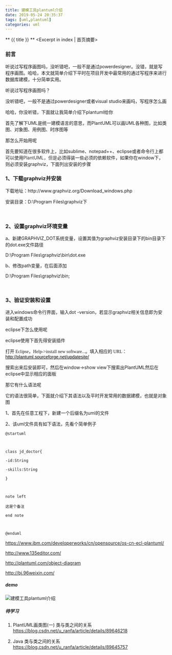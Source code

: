 ```yaml
---
title: 建模工具plantuml介绍
date: 2019-05-24 20:35:37
tags: [uml,plantuml]
categories: uml
---
```

** {{ title }} ** <Excerpt in index | 首页摘要>

### 前言
听说过写程序画图吗，没听错吧，一般不是通过powerdesigner。没错，就是写程序画图。哈哈，本文就简单介绍下平时在项目开发中最常用的通过写程序来进行数据库建模，十分简单实用。

<!-- more -->  

听说过写程序画图吗？ 


没听错吧，一般不是通过powerdesigner或者visual studio来画吗，写程序怎么画 


哈哈，你没听错，下面就让我简单介绍下plantuml给你 

首先了解下UML是统一建模语言的意思，而PlantUML可以画UML各种图，比如类图、对象图、用例图、时序图等

那怎么开始用呢 

首先要知道在很多软件上，比如sublime、notepad++、eclipse或者命令行上都可以使用<span style="color: rgb(51, 51, 51); font-size: 14px;">Pla</span><span style="color: rgb(51, 51, 51); font-size: 14px;">ntUML，但是</span>必须得装一些必须的依赖软件，如果你在window下，则必须安装graphviz，下面列出安装的步骤 


### 1、下载graphviz并安装
<p>下载地址：<span style="color: inherit;">http://www.graphviz.org/Download_windows.php</span></p><p>安装目录：<span style="color: inherit;">D:\Program Files\graphviz下</span></p><p><br></p>

### 2、设置graphviz环境变量

<p>a、新建GRAPHVIZ_DOT系统变量，设置其值为graphviz安装目录下的bin目录下的dot.exe文件路径</p><p>D:\Program Files\graphviz\bin\dot.exe</p><p>b、修改path变量，在后面添加</p><p>D:\Program Files\graphviz\bin;</p><p><br></p>

### 3、验证安装和设置

<p>进入windows命令行界面，输入dot -version，若显示graphviz相关信息即为安装和配置成功</p> 


eclipse下怎么使用呢 

eclipse使用下首先得安装插件 
<p><span style="font-family: 微软雅黑;">打开 Eclipse，Help-&gt;install new software...。填入相应的 URL：</span><a href="http://plantuml.sourceforge.net/updatesite" _href="http://plantuml.sourceforge.net/updatesite" style="font-family: Arial; color: rgb(0, 0, 0); text-decoration-line: underline;">http://plantuml.sourceforge.net/updatesite/</a></p><p><span style="font-family: 微软雅黑;"></span>搜索出来后安装即可，然后在window-&gt;show view下搜索出PlantUML然后在eclipse中显示相应的面板</p> 

那它有什么语法呢 

它的语法很简单，下面就介绍下其语法以及平时开发常用的数据建模，也就是对象图 

<p>1、首先在任意工程下，新建一个后缀名为uml的文件</p><p>2、该uml文件具有如下语法，先看个简单例子</p> 

```
@startuml



class jd_doctor{

-id:String 

-skills:String

}



note left

这是个备注

end note



@enduml
```

https://www.ibm.com/developerworks/cn/opensource/os-cn-ecl-plantuml/


http://www.135editor.com/  

http://plantuml.com/object-diagram

http://bj.96weixin.com/

##### demo
![建模工具plantuml介绍](source/_posts/devops/uml/建模工具plantuml介绍/建模工具plantuml介绍-1.png)


##### 待学习
1. PlantUML画类图(一) 类与类之间的关系
https://blog.csdn.net/u_ranfa/article/details/89646218

2. Java 类与类之间的关系
https://blog.csdn.net/u_ranfa/article/details/89645757